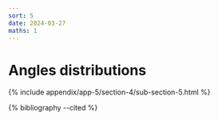 ```yaml
---
sort: 5
date: 2024-03-27
maths: 1
---
```


# Angles distributions

{% include appendix/app-5/section-4/sub-section-5.html %}

{% bibliography --cited %}


